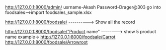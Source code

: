 http://127.0.0.1:8000/admin/
  usrname-Akash
  Password-Drager@303
  go into foodsales-->import foodsales_sample.xlsx 
 
http://127.0.0.1:8000/foodsale/   ---------->  Show all the record

http://127.0.0.1:8000/foodsale/"Product name"  -------->  show 5 product name
    example-> http://127.0.0.1:8000/foodsale/Carrot
              http://127.0.0.1:8000/foodsale/Arrowroot
              
               

